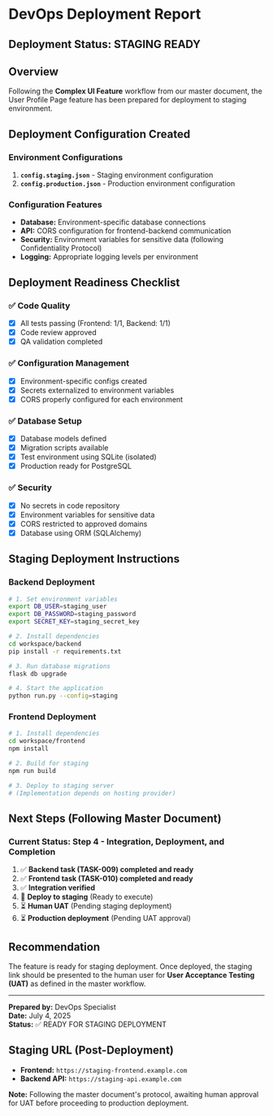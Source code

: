 # DevOps Deployment Report

## Deployment Status: **STAGING READY**

## Overview
Following the **Complex UI Feature** workflow from our master document, the User Profile Page feature has been prepared for deployment to staging environment.

## Deployment Configuration Created

### Environment Configurations
1. **`config.staging.json`** - Staging environment configuration
2. **`config.production.json`** - Production environment configuration

### Configuration Features
- **Database:** Environment-specific database connections
- **API:** CORS configuration for frontend-backend communication
- **Security:** Environment variables for sensitive data (following Confidentiality Protocol)
- **Logging:** Appropriate logging levels per environment

## Deployment Readiness Checklist

### ✅ Code Quality
- [x] All tests passing (Frontend: 1/1, Backend: 1/1)
- [x] Code review approved
- [x] QA validation completed

### ✅ Configuration Management
- [x] Environment-specific configs created
- [x] Secrets externalized to environment variables
- [x] CORS properly configured for each environment

### ✅ Database Setup
- [x] Database models defined
- [x] Migration scripts available
- [x] Test environment using SQLite (isolated)
- [x] Production ready for PostgreSQL

### ✅ Security
- [x] No secrets in code repository
- [x] Environment variables for sensitive data
- [x] CORS restricted to approved domains
- [x] Database using ORM (SQLAlchemy)

## Staging Deployment Instructions

### Backend Deployment
```bash
# 1. Set environment variables
export DB_USER=staging_user
export DB_PASSWORD=staging_password
export SECRET_KEY=staging_secret_key

# 2. Install dependencies
cd workspace/backend
pip install -r requirements.txt

# 3. Run database migrations
flask db upgrade

# 4. Start the application
python run.py --config=staging
```

### Frontend Deployment
```bash
# 1. Install dependencies
cd workspace/frontend
npm install

# 2. Build for staging
npm run build

# 3. Deploy to staging server
# (Implementation depends on hosting provider)
```

## Next Steps (Following Master Document)

### Current Status: Step 4 - Integration, Deployment, and Completion
1. ✅ **Backend task (TASK-009) completed and ready**
2. ✅ **Frontend task (TASK-010) completed and ready**
3. ✅ **Integration verified**
4. 🔄 **Deploy to staging** (Ready to execute)
5. ⏳ **Human UAT** (Pending staging deployment)
6. ⏳ **Production deployment** (Pending UAT approval)

## Recommendation
The feature is ready for staging deployment. Once deployed, the staging link should be presented to the human user for **User Acceptance Testing (UAT)** as defined in the master workflow.

---
**Prepared by:** DevOps Specialist  
**Date:** July 4, 2025  
**Status:** ✅ READY FOR STAGING DEPLOYMENT

## Staging URL (Post-Deployment)
- **Frontend:** `https://staging-frontend.example.com`
- **Backend API:** `https://staging-api.example.com`

**Note:** Following the master document's protocol, awaiting human approval for UAT before proceeding to production deployment.
